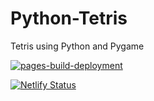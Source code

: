 # Python-Tetris
Tetris using Python and Pygame

[![pages-build-deployment](https://github.com/mariavarg/mariavarg.github.io/actions/workflows/pages/pages-build-deployment/badge.svg?branch=main)](https://github.com/mariavarg/mariavarg.github.io/actions/workflows/pages/pages-build-deployment)

[![Netlify Status](https://api.netlify.com/api/v1/badges/26190663-1ad8-47ca-8feb-10bae190ba9e/deploy-status)](https://app.netlify.com/sites/mariavarg/deploys)

